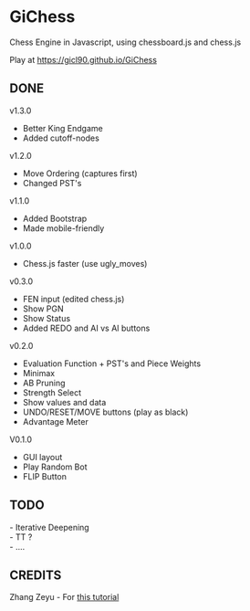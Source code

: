# GiChess
Chess Engine in Javascript, using chessboard.js and chess.js

Play at <a href="https://gicl90.github.io/GiChess/">https://gicl90.github.io/GiChess</a>
<h2>DONE</h2>

v1.3.0<br>
- Better King Endgame<br>
- Added cutoff-nodes<br>

v1.2.0<br>
- Move Ordering (captures first)<br>
- Changed PST's<br>

v1.1.0<br>
- Added Bootstrap
- Made mobile-friendly

v1.0.0<br>
- Chess.js faster (use ugly_moves)<br>

v0.3.0<br>
- FEN input (edited chess.js)<br>
- Show PGN<br>
- Show Status<br>
- Added REDO and AI vs AI buttons<br>

v0.2.0<br>
- Evaluation Function + PST's and Piece Weights<br>
- Minimax<br>
- AB Pruning<br>
- Strength Select<br>
- Show values and data<br>
- UNDO/RESET/MOVE buttons (play as black)<br>
- Advantage Meter<br>

V0.1.0<br>
- GUI layout<br>
- Play Random Bot<br>
- FLIP Button<br>

<h2>TODO</h2>
- Iterative Deepening<br>
- TT ?<br>
- ....<br>

<h2>CREDITS</h2>
Zhang Zeyu - For <a href="https://dev.to/zeyu2001/build-a-simple-chess-ai-in-javascript-18eg">this tutorial</a>
